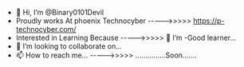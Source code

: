 - 👋 Hi, I’m @Binary0101Devil
- Proudly works At phoenix Technocyber ----->>>>> https://p-technocyber.com/
- Interested in Learning Because ----->>>>> 🌱 I’m -Good learner...
- 💞️ I’m looking to collaborate on...
- 📫 How to reach me... ----->>>>> ...............Soon.......

<!---
anikettomar55/anikettomar55 is a ✨ special ✨ repository because its `README.md` (this file) appears on your GitHub profile.
You can click the Preview link to take a look at your changes.
--->
